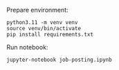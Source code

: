 Prepare environment:

```shell
python3.11 -m venv venv
source venv/bin/activate
pip install requirements.txt
```

Run notebook:

```shell
jupyter-notebook job-posting.ipynb
```
